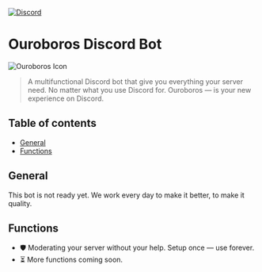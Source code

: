 [![Discord](https://img.shields.io/discord/851429334496313387?color=5865F2&label=Ouroboros&logo=discord&logoColor=white)](
https://discord.gg/CvyTM7rjaE)<br>

# Ouroboros Discord Bot
![Ouroboros Icon](https://github.com/GDSoftworks/OuroborosBot/raw/main/Ouroboros_Icon.png)
> A multifunctional Discord bot that give you everything your server need. No matter what you use Discord for. Ouroboros — is your new experience on Discord.


## Table of contents
* [General](#general)
* [Functions](#functions)

## General
This bot is not ready yet. We work every day to make it better, to make it quality.

## Functions
* 🛡️ Moderating your server without your help. Setup once — use forever.
* ⏳ More functions coming soon.
